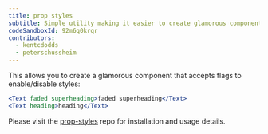 ```yaml
---
title: prop styles
subtitle: Simple utility making it easier to create glamorous components that accept prop flags for styles
codeSandboxId: 92m6q0krqr
contributors:
  - kentcdodds
  - peterschussheim
---
```


This allows you to create a glamorous component that accepts flags to enable/disable styles:

```jsx
<Text faded superheading>faded superheading</Text>
<Text heading>heading</Text>
```

Please visit the [prop-styles](https://github.com/peterschussheim/prop-styles) repo for installation and usage details.
